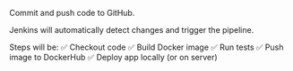 Commit and push code to GitHub.

Jenkins will automatically detect changes and trigger the pipeline.

Steps will be:
✅ Checkout code
✅ Build Docker image
✅ Run tests
✅ Push image to DockerHub
✅ Deploy app locally (or on server)

